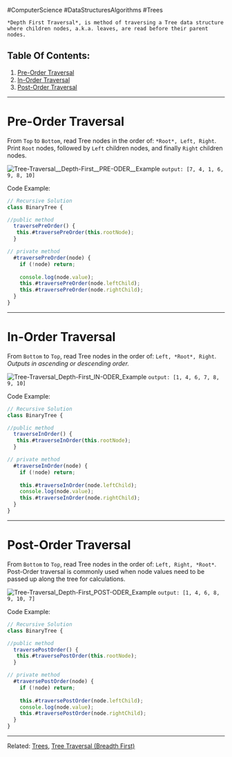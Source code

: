 #ComputerScience #DataStructuresAlgorithms #Trees 

```ad-summary
*Depth First Traversal*, is method of traversing a Tree data structure where children nodes, a.k.a. leaves, are read before their parent nodes.
```

## Table Of Contents:
1. [Pre-Order Traversal](#Pre-Order%20Traversal)
2. [In-Order Traversal](#In-Order%20Traversal)
3. [Post-Order Traversal](#Post-Order%20Traversal)

---

# Pre-Order Traversal
From `Top` to `Bottom`, read Tree nodes in the order of: `*Root*, Left, Right`.
Print `Root` nodes, followed by `Left` children nodes, and finally `Right` children nodes.

![Tree-Traversal__Depth-First__PRE-ODER__Example](Tree-Traversal_Depth-First_PRE-ODER_Example.png)
`output: [7, 4, 1, 6, 9, 8, 10]`

Code Example:
```javascript 
// Recursive Solution
class BinaryTree {

//public method
  traversePreOrder() {
   this.#traversePreOrder(this.rootNode);
  }

// private method
  #traversePreOrder(node) {
    if (!node) return;
    
    console.log(node.value);
    this.#traversePreOrder(node.leftChild);
    this.#traversePreOrder(node.rightChild);
  }
}
```


---

# In-Order Traversal
From `Bottom` to `Top`, read Tree nodes in the order of: `Left, *Root*, Right`. *Outputs in ascending or descending order.* 

![Tree-Traversal_Depth-First_IN-ODER_Example](Tree-Traversal_Depth-First_IN-ODER_Example.png)
`output: [1, 4, 6, 7, 8, 9, 10]`

Code Example:
```javascript 
// Recursive Solution
class BinaryTree {

//public method
  traverseInOrder() {
   this.#traverseInOrder(this.rootNode);
  }

// private method
  #traverseInOrder(node) {
    if (!node) return;
    
    this.#traverseInOrder(node.leftChild);
    console.log(node.value);
    this.#traverseInOrder(node.rightChild);
  }
}
```


---

# Post-Order Traversal
From `Bottom` to `Top`, read Tree nodes in the order of: `Left, Right, *Root*`. Post-Order traversal is commonly used when node values need to be passed up along the tree for calculations.


![Tree-Traversal_Depth-First_POST-ODER_Example](Tree-Traversal_Depth-First_POST-ODER_Example.png)
`output: [1, 4, 6, 8, 9, 10, 7]`

Code Example:
```javascript 
// Recursive Solution
class BinaryTree {

//public method
  traversePostOrder() {
   this.#traversePostOrder(this.rootNode);
  }

// private method
  #traversePostOrder(node) {
    if (!node) return;
    
    this.#traversePostOrder(node.leftChild);
    console.log(node.value);
    this.#traversePostOrder(node.rightChild);
  }
}
```


---
Related: [Trees](Trees.md), [Tree Traversal (Breadth First)](Tree%20Traversal%20(Breadth%20First).md)